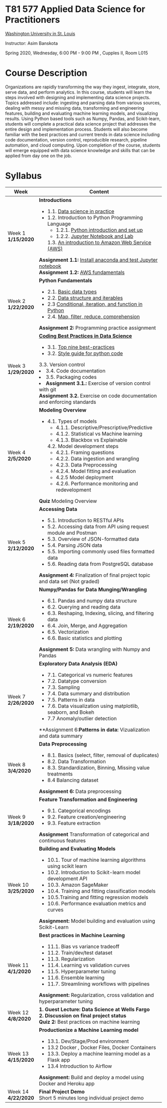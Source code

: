 # T81 577 Applied Data Science for Practitioners

[Washington University in St. Louis](https://wustl.edu/)

Instructor: Asim Banskota

Spring 2020, Wednesday, 6:00 PM - 9:00 PM , Cupples II, Room L015

# Course Description

Organizations are rapidly transforming the way they ingest, integrate, store, serve data, and perform
analytics. In this course, students will learn the steps involved with designing and implementing data
science projects. Topics addressed include: ingesting and parsing data from various sources, dealing with
messy and missing data, transforming and engineering features, building and evaluating machine learning models, and
visualizing results. Using Python based tools such as Numpy, Pandas, and Scikit-learn, students will
complete a practical data science project that addresses the entire design and implementation process.
Students will also become familiar with the best practices and current trends in data science including
code documentation, version control, reproducible research, pipeline automation, and cloud computing. Upon completion of the course, students will emerge equipped with data science knowledge and skills that can be applied from day one on the job.

# Syllabus

Week|Content
----|----
Week 1 <br> **1/15/2020** |**Introductions** <ul><li>1.1. [Data science in practice](weekly_materials/week1/docs/data-science-in-practice.md) <li> 1.2. Introduction to Python Programming Language <ul> <li> 1.2.1. [Python introduction and set up](weekly_materials/week1/docs/python-introduction-and-set-up.md) <li> 1.2.2. [Jupyter Notebook and Lab](weekly_materials/week1/docs/jupyter-notebook-and-lab.md)  </ul> 1.3. [An introduction to Amazon Web Service (AWS)](weekly_materials/week1/docs/an-introduction-to-aws.md) </ul>**Assignment 1.1:** [Install anaconda and test Jupyter notebook](weekly_materials/week1/assignments/assignment-1.md) <br>**Assignment 1.2:** [AWS fundamentals](weekly_materials/week1/assignments/assignment-2.md) </ul>
Week 2 <br> **1/22/2020** |**Python Fundamentals** <ul><li> 2.1. [Basic data types](weekly_materials/week2/notebooks/basic-data-types.ipynb) <li> 2.2. [Data structure and iterables](weekly_materials/week2/notebooks/data-structure-and-iterables.ipynb)<li> 2.3 [Conditional, iteration, and function in Python](weekly_materials/week2/notebooks/conditional_iteration_function.ipynb)<li>2.4. [Map, filter, reduce, comprehension](weekly_materials/week2/notebooks/map-filter-reduce-comprehension.ipynb) </ul>**Assignment 2:** Programming practice assignment</ul>
Week 3 <br> **1/29/2020** |[**Coding Best Practices in Data Science** ](weekly_materials/week3/docs/coding-best-practices-in-data-science.md)<ul><li> 3.1. [Top nine best-practices](weekly_materials/week3/docs/top-nine-best-practices.md) <li> 3.2. [Style guide for python code](weekly_materials/week3/docs/style-guide-for-python-code.md) </ul>3.3. Version control <li> 3.4. Code documentation <li> 3.5. Packaging codes <li> **Assignment 3.1.:** Exercise of version control with git <br> **Assignment 3.2.** Exercise on code documentation and enforcing standards </ul>
Week 4 <br> **2/5/2020** |**Modeling Overview** <ul><li> 4.1. Types of models <ul><li> 4.1.1. Descriptive/Prescriptive/Predictive <li> 4.1.2. Statistical vs Machine learning <li> 4.1.3. Blackbox vs Explainable </ul> 4.2. Model development steps <ul><li> 4.2.1. Framing questions <li> 4.2.2. Data ingestion and wrangling <li> 4.2.3. Data Preprocessing <li> 4.2.4. Model fitting and evaluation <li> 4.2.5 Model deployment <li> 4.2.6. Performance monitoring and redevelopment </ul></ul> **Quiz** Modeling Overview </ul>
Week 5 <br> **2/12/2020**| **Accessing Data** <ul><li> 5.1. Introduction to RESTful APIs <li> 5.2. Accessing data from API using request module and Postman <li> 5.3. Overview of JSON-formatted data <li> 5.4. Parsing JSON data <li> 5.5. Importing commonly used files formatted data <li> 5.6. Reading data from PostgreSQL database </ul> **Assignment 4:** Finalization of final project topic and data set (Not graded)</ul>
Week 6 <br> **2/19/2020**| **Numpy/Pandas for Data Munging/Wrangling** <ul><li> 6.1. Pandas and numpy data structure <li> 6.2. Querying and reading data <li> 6.3. Reshaping, Indexing, slicing, and filtering data <li> 6.4. Join, Merge, and Aggregation <li> 6.5. Vectorization <li> 6.6. Basic statistics and plotting </ul> **Assignment 5:** Data wrangling with Numpy and Pandas </ul>
Week 7 <br> **2/26/2020**| **Exploratory Data Analysis (EDA)** <ul><li> 7.1. Categorical vs numeric features <li> 7.2. Datatype conversion <li> 7.3. Sampling <li> 7.4. Data summary and distribution <li> 7.5. Patterns in data <li> 7.6. Data visualization using matplotlib, seaborn, and Bokeh <li> 7.7 Anomaly/outlier detection </ul> **Assignment 6:**Patterns in data:** Vizualization and data summary </ul>
Week 8 <br> **3/4/2020**| **Data Preprocessing** <ul><li> 8.1. Basics (select, filter, removal of duplicates)<li> 8.2. Data Transformation <li> 8.3. Standardization, Binning, Missing value treatments <li> 8.4 Balancing dataset </ul> **Assignment 6:** Data preprocessing </ul>
Week 9 <br> **3/18/2020** | **Feature Transformation and Engineering** <ul><li> 9.1. Categorical encodings <li> 9.2. Feature creation/engineering <li> 9.3. Feature extraction </ul> **Assignment** Transformation of categorical and continuous features </ul>
Week 10 <br> **3/25/2020** |**Building and Evaluating Models** <ul><li>10.1. Tour of machine learning algorithms using scikit learn <li> 10.2. Introduction to Scikit-learn model development API <li> 10.3. Amazon SageMaker <li> 10.4. Training and fitting classification models <li> 10.5.Training and fitting regression models <li> 10.6. Performance evaluation metrics and curves </ul> **Assignment:** Model building and evaluation using Scikit-Learn </ul>
Week 11 <br> **4/1/2020** | **Best practices in Machine Learning** <ul><li> 11.1. Bias vs variance tradeoff <li> 11.2. Train/dev/test dataset <li> 11.3. Regularization <li> 11.4. Learning vs validation curves <li> 11.5. Hyperparameter tuning <li> 11.6. Ensemble learning <li> 11.7. Streamlining workflows with pipelines </ul> **Assignment:** Regularization, cross validation and hyperparameter tuning </ul>
Week 12 <br> **4/8/2020** | **1. Guest Lecture: Data Science at Wells Fargo** <br> **2. Discussion on final project status** <br> **Quiz 2:** Best practices on machine learning 
Week 13 <br> **4/15/2020** | **Productionize a Machine Learning model** <ul><li> 13.1. Dev/Stage/Prod environment <li> 13.2 Docker , Docker Files, Docker Containers <li> 13.3. Deploy a machine learning model as a Flask app <li> 13.4 Introduction to Airflow </ul> **Assignment:** Build and deploy a model using Docker and Heroku app </ul>
Week 14 <br> **4/22/2020** | **Final Project Demo** <br> Short 5 minutes long individual project demo
